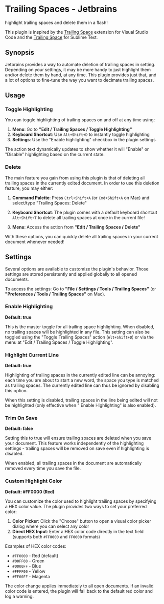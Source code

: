 <!-- Plugin description -->

# Trailing Spaces - Jetbrains

highlight trailing spaces and delete them in a flash!

This plugin is inspired by the [Trailing Space](https://github.com/shardulm94/vscode-trailingspaces) extension for
Visual Studio Code and the [Trailing Space](https://github.com/SublimeText/TrailingSpaces) for Sublime Text.

## Synopsis

Jetbrains provides a way to automate deletion of trailing spaces in setting. Depending on your settings, it may be more
handy to just highlight them and/or delete them by hand, at any time. This plugin provides just that, and a lot of
options to fine-tune the way you want to decimate trailing spaces.

## Usage

### Toggle Highlighting

You can toggle highlighting of trailing spaces on and off at any time using:

1. **Menu**: Go to **"Edit / Trailing Spaces / Toggle Highlighting"**
2. **Keyboard Shortcut**: Use `Alt+Shift+D` to instantly toggle highlighting
3. **Settings**: Use the "Enable highlighting" checkbox in the plugin settings

The action text dynamically updates to show whether it will "Enable" or "Disable" highlighting based on the current
state.

### Delete

The main feature you gain from using this plugin is that of deleting all trailing spaces in the currently edited
document. In order to use this deletion feature, you may either:

1. **Command Palette**: Press `Ctrl+Shift+A` (or `Cmd+Shift+A` on Mac) and select/type "Trailing Spaces: Delete"

2. **Keyboard Shortcut**: The plugin comes with a default keyboard shortcut `Alt+Shift+T` to delete all trailing spaces
   at once in the current file!

3. **Menu**: Access the action from **"Edit / Trailing Spaces / Delete"**

With these options, you can quickly delete all trailing spaces in your current document whenever needed!

## Settings

Several options are available to customize the plugin's behavior. Those settings are stored persistently and applied
globally to all opened documents.

To access the settings: Go to **"File / Settings / Tools / Trailing Spaces"** (or **"Preferences / Tools / Trailing
Spaces"** on Mac).

### Enable Highlighting

**Default: true**

This is the master toggle for all trailing space highlighting. When disabled, no trailing spaces will be highlighted in
any file. This setting can also be toggled using the "Toggle Trailing Spaces" action (`Alt+Shift+D`) or via the menu
at "Edit / Trailing Spaces / Toggle Highlighting".

### Highlight Current Line

**Default: true**

Highlighting of trailing spaces in the currently edited line can be annoying: each time you are about to start a new
word, the space you type is matched as trailing spaces. The currently edited line can thus be ignored by disabling this
option.

When this setting is disabled, trailing spaces in the line being edited will not be highlighted (only effective when "
Enable Highlighting" is also enabled).

### Trim On Save

**Default: false**

Setting this to true will ensure trailing spaces are deleted when you save your document. This feature works
independently of the highlighting settings - trailing spaces will be removed on save even if highlighting is disabled.

When enabled, all trailing spaces in the document are automatically removed every time you save the file.

### Custom Highlight Color

**Default: #FF0000 (Red)**

You can customize the color used to highlight trailing spaces by specifying a HEX color value. The plugin provides two
ways to set your preferred color:

1. **Color Picker**: Click the "Choose" button to open a visual color picker dialog where you can select any color
2. **Direct HEX Input**: Enter a HEX color code directly in the text field (supports both `#FF0000` and `FF0000`
   formats)

Examples of HEX color codes:

- `#FF0000` - Red (default)
- `#00FF00` - Green
- `#0000FF` - Blue
- `#FFFF00` - Yellow
- `#FF00FF` - Magenta

The color change applies immediately to all open documents. If an invalid color code is entered, the plugin will fall
back to the default red color and log a warning.
<!-- Plugin description end -->